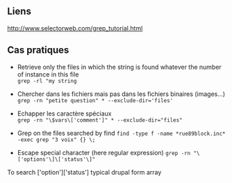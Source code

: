 ## Liens 

http://www.selectorweb.com/grep_tutorial.html
## Cas pratiques

* Retrieve only the files in which the string is found whatever the number of instance in this file   
```grep -rl "my string```

* Chercher dans les fichiers mais pas dans les fichiers binaires (images...)   
```grep -rn "petite question" * --exclude-dir='files'```

* Echapper les caractère spéciaux    
```grep -rn "\$vars\['comment']" * --exclude-dir="files"```

* Grep on the files searched by find 
```find -type f -name *rue89block.inc* -exec grep "3 voix" {} \;```

* Escape special character (here regular expression)
```grep -rn "\['options'\]\['status'\]"```

To search ['option']['status'] typical drupal form array   
